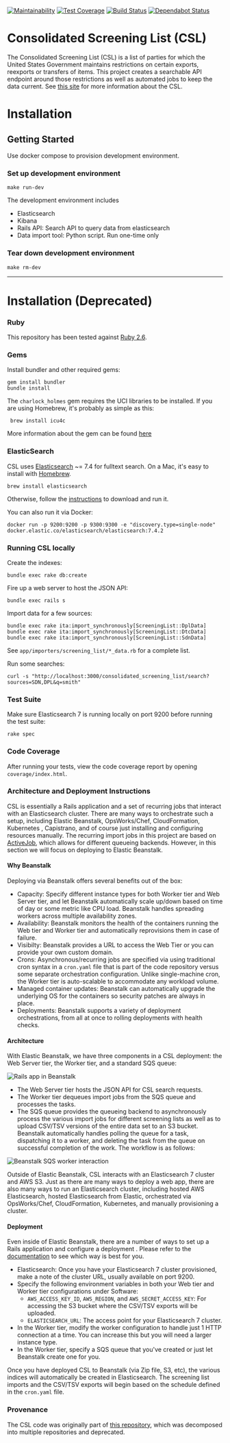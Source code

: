 [![Maintainability](https://api.codeclimate.com/v1/badges/cd273939d4dc7f269b0f/maintainability)](https://codeclimate.com/github/InternationalTradeAdministration/csl/maintainability)
[![Test Coverage](https://api.codeclimate.com/v1/badges/cd273939d4dc7f269b0f/test_coverage)](https://codeclimate.com/github/InternationalTradeAdministration/csl/test_coverage)
[![Build Status](https://travis-ci.org/InternationalTradeAdministration/csl.svg?branch=master)](https://travis-ci.org/InternationalTradeAdministration/csl/)
[![Dependabot Status](https://api.dependabot.com/badges/status?host=github&repo=InternationalTradeAdministration/csl)](https://dependabot.com)

Consolidated Screening List (CSL)
=================================

The Consolidated Screening List (CSL) is a list of parties for which the United States Government maintains
 restrictions on certain exports, reexports or transfers of items. This project creates a searchable API endpoint
  around those restrictions as well as automated jobs to keep the data current.
  See [this site](https://www.export.gov/article?id=Consolidated-Screening-List) for more information about the CSL.

# Installation

## Getting Started

Use docker compose to provision development environment.

### Set up development environment
```
make run-dev
```

The development environment includes
- Elasticsearch
- Kibana
- Rails API: Search API to query data from elasticsearch
- Data import tool: Python script. Run one-time only


### Tear down development environment
```
make rm-dev
```

---


# Installation (Deprecated)

### Ruby

This repository has been tested against [Ruby 2.6](http://www.ruby-lang.org/en/downloads/).

### Gems

Install bundler and other required gems:

    gem install bundler
    bundle install

The `charlock_holmes` gem requires the UCI libraries to be installed. If you are using Homebrew, it's probably as simple as this:

     brew install icu4c

More information about the gem can be found [here](https://github.com/brianmario/charlock_holmes)

### ElasticSearch

CSL uses [Elasticsearch](http://www.elasticsearch.org/) ~= 7.4 for fulltext search. On a Mac, it's easy to
 install with [Homebrew](http://mxcl.github.com/homebrew/).

    brew install elasticsearch

Otherwise, follow the [instructions](http://www.elasticsearch.org/download/) to download and run it.

You can also run it via Docker:

    docker run -p 9200:9200 -p 9300:9300 -e "discovery.type=single-node" docker.elastic.co/elasticsearch/elasticsearch:7.4.2


### Running CSL locally

Create the indexes:

    bundle exec rake db:create

Fire up a web server to host the JSON API:

    bundle exec rails s

Import data for a few sources:

    bundle exec rake ita:import_synchronously[ScreeningList::DplData]
    bundle exec rake ita:import_synchronously[ScreeningList::DtcData]
    bundle exec rake ita:import_synchronously[ScreeningList::SdnData]

See `app/importers/screening_list/*_data.rb` for a complete list.

Run some searches:

    curl -s "http://localhost:3000/consolidated_screening_list/search?sources=SDN,DPL&q=smith"


### Test Suite

Make sure Elasticsearch 7 is running locally on port 9200 before running the test suite:

    rake spec

### Code Coverage

After running your tests, view the code coverage report by opening `coverage/index.html`.

### Architecture and Deployment Instructions

CSL is essentially a Rails application and a set of recurring jobs that interact with an Elasticsearch cluster. There
 are many ways to orchestrate such a setup, including Elastic Beanstalk, OpsWorks/Chef, CloudFormation, Kubernetes
 , Capistrano, and of course just
  installing and configuring resources manually. The recurring import jobs in this project are based
  on [ActiveJob](https://edgeguides.rubyonrails.org/active_job_basics.html), which allows for different queueing backends.
  However, in this section we will focus on deploying to Elastic Beanstalk.

#### Why Beanstalk

Deploying via Beanstalk offers several benefits out of the box:

* Capacity: Specify different instance types for both Worker tier and Web Server tier, and let Beanstalk automatically
 scale up/down based on time of day or some metric like CPU load. Beanstalk handles spreading workers across multiple
 availability zones.
* Availability: Beanstalk monitors the health of the containers running the Web tier and Worker tier and
 automatically reprovisions them in case of failure.
* Visibilty: Beanstalk provides a URL to access the Web Tier or you can provide your own custom domain.
* Crons: Asynchronous/recurring jobs are specified via using traditional cron syntax in a `cron.yaml` file that is
 part of the code repository versus some separate orchestration configuration. Unlike single-machine cron, the Worker
  tier is auto-scalable to accommodate any workload volume.
* Managed container updates: Beanstalk can automatically upgrade the underlying OS for the containers so security
 patches are always in place.
* Deployments: Beanstalk supports a variety of deployment orchestrations, from all at once to rolling deployments
 with health checks.

#### Architecture

With Elastic Beanstalk, we have three components in a CSL deployment: the Web Server tier, the Worker tier, and a
 standard SQS queue:

![Rails app in Beanstalk](https://raw.githubusercontent.com/tawan/active-elastic-job/master/docs/architecture.png)


* The Web Server tier hosts the JSON API for CSL search requests.
* The Worker tier dequeues import jobs from the SQS queue and processes the tasks.
* The SQS queue provides the queueing backend to asynchronously process the various import jobs for different
 screening lists as well as to upload CSV/TSV versions of the entire data set to an S3 bucket. Beanstalk
  automatically handles polling the queue for a task, dispatching it to a worker, and deleting the task from the
   queue on successful completion of the work. The workflow is as follows:

![Beanstalk SQS worker interaction](https://3.bp.blogspot.com/-SKsLwkbwetM/WCvMPSk4vAI/AAAAAAACiPk/XtcGAJgtUvAqZzgOED0MhFAQuF69lNUnACLcB/s1600/SQSD.gif)

Outside of Elastic Beanstalk, CSL interacts with an Elasticsearch 7 cluster and AWS S3. Just as there are many ways
 to deploy a web app, there are also many ways to run an Elasticsearch cluster, including hosted AWS
 Elasticsearch, hosted Elasticsearch from Elastic, orchestrated via OpsWorks/Chef, CloudFormation, Kubernetes, and
  manually provisioning a cluster.

#### Deployment

Even inside of Elastic Beanstalk, there are a number of ways to set up a Rails application and configure a deployment
. Please refer to the [documentation](https://docs.aws.amazon.com/en_pv/elasticbeanstalk/latest/dg/GettingStarted.html) to see which way is best for you.

* Elasticsearch: Once you have your Elasticsearch 7 cluster provisioned, make a note of the cluster URL, usually
 available on port 9200.
* Specify the following environment variables in both your Web tier and Worker tier configurations under Software:
    * `AWS_ACCESS_KEY_ID`, `AWS_REGION`, and `AWS_SECRET_ACCESS_KEY`: For accessing the S3 bucket where the CSV/TSV
     exports will be uploaded.
    * `ELASTICSEARCH_URL`: The access point for your Elasticsearch 7 cluster.
* In the Worker tier, modify the worker configuration to handle just 1 HTTP connection at a time. You can increase this
 but you will need a larger instance type.
* In the Worker tier, specify a SQS queue that you've created or just let Beanstalk create one for you.

Once you have deployed CSL to Beanstalk (via Zip file, S3, etc), the various indices will automatically be created in
 Elasticsearch. The screening list imports and the CSV/TSV exports will begin based on the schedule defined in the
  `cron.yaml` file.

### Provenance

The CSL code was originally part of [this repository](https://github.com/InternationalTradeAdministration/webservices), which was decomposed into multiple repositories and deprecated.
